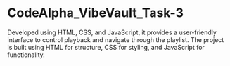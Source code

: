 # CodeAlpha_VibeVault_Task-3
Developed using HTML, CSS, and JavaScript, it provides a user-friendly interface to control playback and navigate through the playlist. The project is built using HTML for structure, CSS for styling, and JavaScript for functionality.
